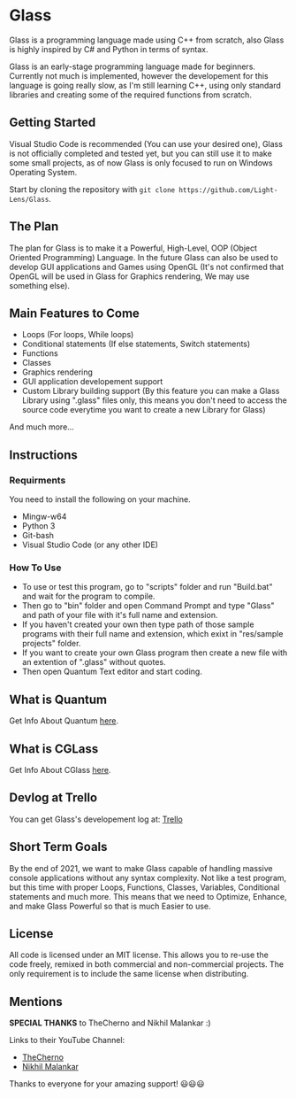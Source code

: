# Glass
Glass is a programming language made using C++ from scratch, also Glass is highly inspired by C# and Python in terms of syntax.

Glass is an early-stage programming language made for beginners. Currently not much is implemented, however the developement for this language is going really slow, as I'm still learning C++, using only standard libraries and creating some of the required functions from scratch.

## Getting Started
Visual Studio Code is recommended (You can use your desired one), Glass is not officially completed and tested yet, but you can still use it to make some small projects, as of now Glass is only focused to run on Windows Operating System.

Start by cloning the repository with `git clone https://github.com/Light-Lens/Glass`.

## The Plan
The plan for Glass is to make it a Powerful, High-Level, OOP (Object Oriented Programming) Language. In the future Glass can also be used to develop GUI applications and Games using OpenGL (It's not confirmed that OpenGL will be used in Glass for Graphics rendering, We may use something else).

## Main Features to Come
- Loops (For loops, While loops)
- Conditional statements (If else statements, Switch statements)
- Functions
- Classes
- Graphics rendering
- GUI application developement support
- Custom Library building support (By this feature you can make a Glass Library using ".glass" files only, this means you don't need to access the source code everytime you want to create a new Library for Glass)

And much more...

## Instructions
### Requirments
You need to install the following on your machine.<br />
- Mingw-w64
- Python 3
- Git-bash
- Visual Studio Code (or any other IDE)

### How To Use
- To use or test this program, go to "scripts" folder and run "Build.bat" and wait for the program to compile.
- Then go to "bin" folder and open Command Prompt and type "Glass" and path of your file with it's full name and extension.
- If you haven't created your own then type path of those sample programs with their full name and extension, which exixt in "res/sample projects" folder.
- If you want to create your own Glass program then create a new file with an extention of ".glass" without quotes.
- Then open Quantum Text editor and start coding.

## What is Quantum
Get Info About Quantum [here](https://github.com/Light-Lens/Glass/blob/master/IDE/Quantum/Quantum.md#what-is-quantum).

## What is CGLass
Get Info About CGlass [here](https://github.com/Light-Lens/Glass/blob/master/IDE/CGlass/CGlass.md#cglass).

## Devlog at Trello
You can get Glass's developement log at: [Trello](https://trello.com/b/xZ02JY5g/glass)<br />

## Short Term Goals
By the end of 2021, we want to make Glass capable of handling massive console applications without any syntax complexity. Not like a test program, but this time with proper Loops, Functions, Classes, Variables, Conditional statements and much more. This means that we need to Optimize, Enhance, and make Glass Powerful so that is much Easier to use.

## License
All code is licensed under an MIT license. This allows you to re-use the code freely, remixed in both commercial and non-commercial projects. The only requirement is to include the same license when distributing.

## Mentions
**SPECIAL THANKS** to TheCherno and Nikhil Malankar :)

Links to their YouTube Channel:
- [TheCherno](https://www.youtube.com/c/TheChernoProject)<br />
- [Nikhil Malankar](https://www.youtube.com/channel/UC7rPccatXfcuLxiUPzm9AyQ)

Thanks to everyone for your amazing support! 😃😃😃
